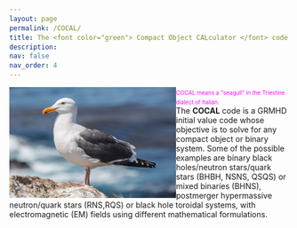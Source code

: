 ```yaml
---
layout: page
permalink: /COCAL/
title: The <font color="green"> Compact Object CALculator </font> code
description: 
nav: false
nav_order: 4
---
```


<!---
<img align="right" width="300" height=200 src="/assets/img/seagull3.jpg" > 

The <strong>COCAL</strong> code is a GRMHD initial value code whose objective
is to solve for any compact object or binary system. Some of the possible
examples are binary black holes/neutron stars/quark stars (BHBH, NSNS, QSQS) or
mixed binaries (BHNS), postmerger hypermassive neutron/quark stars (RNS,RQS) or
black hole toroidal systems, with electromagnetic (EM) fields using different
mathematical formulations.
--->

<div class="container">
  <div class="row">
    <div class="col-5">
      <img align="left" width="300" height=200 src="/assets/img/seagull3.jpg" >
      <font color="magenta" size="1">COCAL means a "seagull" in the Triestine dialect of Italian. </font>
    </div>
    <div class="col">
      The <strong>COCAL</strong> code is a GRMHD initial value code whose objective
is to solve for any compact object or binary system. Some of the possible
examples are binary black holes/neutron stars/quark stars (BHBH, NSNS, QSQS) or
mixed binaries (BHNS), postmerger hypermassive neutron/quark stars (RNS,RQS) or
black hole toroidal systems, with electromagnetic (EM) fields using different
mathematical formulations.
    </div>
  </div>
</div>
